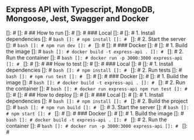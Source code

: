 ## Express API with Typescript, MongoDB, Mongoose, Jest, Swagger and Docker
[]: # 
[]: # ## How to run
[]: # 
[]: # ### Local
[]: # 
[]: # 1. Install dependencies
[]: # ```bash
[]: # npm install
[]: # ```
[]: # 2. Start the server
[]: # ```bash
[]: # npm run dev
[]: # ```
[]: # 
[]: # ### Docker
[]: # 
[]: # 1. Build the image
[]: # ```bash
[]: # docker build -t express-api .
[]: # ```
[]: # 2. Run the container
[]: # ```bash
[]: # docker run -p 3000:3000 express-api
[]: # ```
[]: # 
[]: # ## How to test
[]: # 
[]: # ### Local
[]: # 
[]: # 1. Install dependencies
[]: # ```bash
[]: # npm install
[]: # ```
[]: # 2. Run tests
[]: # ```bash
[]: # npm run test
[]: # ```
[]: # 
[]: # ### Docker
[]: # 
[]: # 1. Build the image
[]: # ```bash
[]: # docker build -t express-api .
[]: # ```
[]: # 2. Run the container
[]: # ```bash
[]: # docker run express-api npm run test
[]: # ```
[]: # 
[]: # ## How to deploy
[]: # 
[]: # ### Local
[]: # 
[]: # 1. Install dependencies
[]: # ```bash
[]: # npm install
[]: # ```
[]: # 2. Build the project
[]: # ```bash
[]: # npm run build
[]: # ```
[]: # 3. Start the server
[]: # ```bash
[]: # npm start
[]: # ```
[]: # 
[]: # ### Docker
[]: # 
[]: # 1. Build the image
[]: # ```bash
[]: # docker build -t express-api .
[]: # ```
[]: # 2. Run the container
[]: # ```bash
[]: # docker run -p 3000:3000 express-api
[]: # ```
[]: #